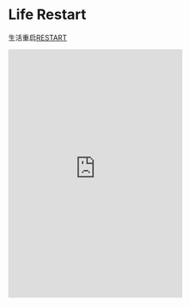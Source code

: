 # Life Restart

生活重启[RESTART](view/index.html)

<iframe src="https://discord.com/widget?id=883382868427014255&theme=dark" width="350" height="500" allowtransparency="true" frameborder="0" sandbox="allow-popups allow-popups-to-escape-sandbox allow-same-origin allow-scripts"></iframe>
